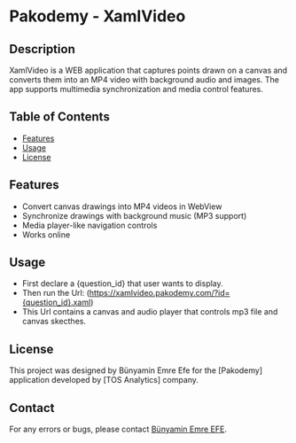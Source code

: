 # Pakodemy - XamlVideo

## Description
XamlVideo is a WEB application that captures points drawn on a canvas and converts them into an MP4 video with background audio and images. The app supports multimedia synchronization and media control features.

## Table of Contents
- [Features](#features)
- [Usage](#usage)
- [License](#license)

## Features
- Convert canvas drawings into MP4 videos in WebView
- Synchronize drawings with background music (MP3 support)
- Media player-like navigation controls
- Works online
   
## Usage
- First declare a {question_id} that user wants to display. 
- Then run the Url: (https://xamlvideo.pakodemy.com/?id={question_id}.xaml)
- This Url contains a canvas and audio player that controls mp3 file and canvas skecthes.

## License
This project was designed by Bünyamin Emre Efe for the [Pakodemy] application developed by [TOS Analytics] company.

## Contact
For any errors or bugs, please contact [Bünyamin Emre EFE](mailto:befe22@ku.edu.tr).

